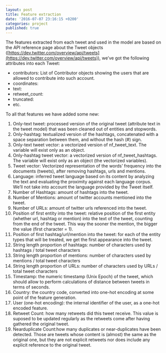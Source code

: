 ```yaml
---
layout: post
title: Feature extraction
date: '2016-07-07 23:16:15 +0200'
categories: project
published: true
---
```

The features extracted from each tweet and used in the model are based on the API reference page about the Tweet objects ([https://dev.twitter.com/overview/api/tweets](https://dev.twitter.com/overview/api/tweets)), we’ve got the following attributes into each Tweet:

- contributors: List of Contributor objects showing the users that are allowed to contribute into such account.
- coordinates: 
- text:
- retweet_count:
- truncated:
- etc.

To all that features we have added some new:

1. Only-text tweet: processed version of the original tweet (attribute text in the tweet model) that was been cleaned out of entities and stopwords.
2. Only-hashtag: textualized version of the hashtags, concatenated with a space separation between them, and without the hash (#) sign.
3. Only-text tweet vector: a vectorized version of nf_tweet_text. The variable will exist only as an object.
4. Only-hashtag tweet vector: a vectorized version of nf_tweet_hashtags.  The variable will exist only as an object (the vectorized variables).
5. Tweet vector: Vectorized representation of the words’ frequency into the documents (tweets), after removing hashtags, urls and mentions.
6. Language: inferred tweet language based on its content by analyzing the text and evaluating the proximity against each language corpus. We’ll not take into account the language provided by the Tweet itself.
7. Number of Hashtags: amount of hashtags into the tweet.
8. Number of Mentions: amount of twitter accounts mentioned into the tweet.
9. Number of URLs: amount of twitter urls referenced into the tweet.
10. Position of first entity into the tweet: relative position of the first entity (whether url, hashtag or mention) into the text of the tweet, counting from the end of the tweet. This way the sooner the mention, the bigger the value (first character = 1).
11. Position of first hashtag/url/mention into the tweet: for each of the entity types that will be treated, we get the first appearance into the tweet.
12. String length proportion of hashtags: number of characters used by hashtags / total tweet characters
13. String length proportion of mentions: number of characters used by mentions / total tweet characters
14. String length proportion of URLs: number of characters used by URLs / total tweet characters
15. Timestamp: the numeric timestamp (Unix Epoch) of the tweet, which should allow to perform calculations of distance between tweets in terms of seconds.
16. Country: the country code, converted into one-hot encoding at some point of the feature generation.
17. User (one-hot encoding): the internal identifier of the user, as a one-hot encoded feature.
18. Retweet Count: how many retweets did this tweet receive. This value is suposed to be updated regularly as the retweets come after having gathered the original tweet.
19. Nearduplicate Count:how many duplicates or near-duplicates have been detected.  Those are tweets whose content is (almost) the same as the original one, but they are not explicit retweets nor does include any explicit reference to the original tweet.